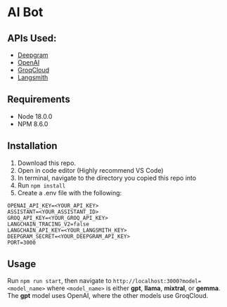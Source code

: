# AI Bot

## APIs Used:
* [Deepgram](https://deepgram.com/)
* [OpenAI](https://platform.openai.com/docs/overview)
* [GroqCloud](https://groq.com/)
* [Langsmith](https://www.langchain.com/langsmith)

## Requirements
* Node 18.0.0
* NPM 8.6.0

## Installation
1. Download this repo.
2. Open in code editor (Highly recommend VS Code)
3. In terminal, navigate to the directory you copied this repo into
4. Run `npm install`
5. Create a .env file with the following:
```
OPENAI_API_KEY=<YOUR_API_KEY>
ASSISTANT=<YOUR_ASSISTANT_ID>
GROQ_API_KEY=<YOUR_GROQ_API_KEY>
LANGCHAIN_TRACING_V2=false
LANGCHAIN_API_KEY=<YOUR_LANGSMITH_KEY>
DEEPGRAM_SECRET=<YOUR_DEEPGRAM_API_KEY>
PORT=3000
```
## Usage
Run `npm run start`, then navigate to `http://localhost:3000?model=<model_name>` where `<model_name>` is either __gpt__, __llama__, __mixtral__, or __gemma__. The __gpt__ model uses OpenAI, where the other models use GroqCloud.
